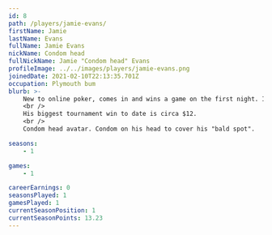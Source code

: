 ```yaml
---
id: 8
path: /players/jamie-evans/
firstName: Jamie
lastName: Evans
fullName: Jamie Evans
nickName: Condom head
fullNickName: Jamie "Condom head" Evans
profileImage: ../../images/players/jamie-evans.png
joinedDate: 2021-02-10T22:13:35.701Z
occupation: Plymouth bum
blurb: >-
    New to online poker, comes in and wins a game on the first night. Is he good or flukey AF? He's flukey.
    <br />
    His biggest tournament win to date is circa $12.
    <br />
    Condom head avatar. Condom on his head to cover his "bald spot".

seasons:
    - 1

games:
    - 1

careerEarnings: 0
seasonsPlayed: 1
gamesPlayed: 1
currentSeasonPosition: 1
currentSeasonPoints: 13.23
---
```

